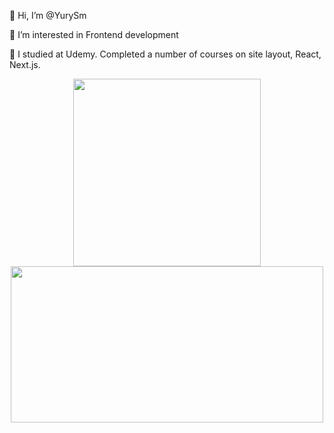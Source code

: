 👋 Hi, I’m @YurySm

👀 I’m interested in Frontend development

🌱 I studied at Udemy. Completed a number of courses on site layout, React, Next.js.

<div id="header" align="center">
  <img src="https://media.giphy.com/media/4rZA5D22301iMgrUNd/giphy.gif" width="300"/>
  <img src="https://media.giphy.com/media/SWoSkN6DxTszqIKEqv/giphy.gif" width="500" height="250"/>
</div>

